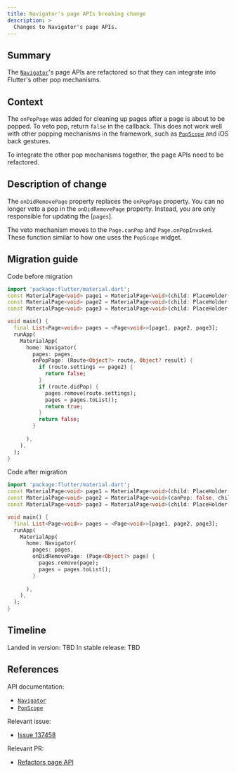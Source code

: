 ```yaml
---
title: Navigator's page APIs breaking change
description: >
  Changes to Navigator's page APIs.
---
```


## Summary

The [`Navigator`]'s page APIs are refactored so that they can integrate
into Flutter's other pop mechanisms.

## Context

The `onPopPage` was added for cleaning up pages after a page is about to be popped.
To veto pop, return `false` in the callback. This does not work well with other popping
mechanisms in the framework, such as [`PopScope`] and iOS back gestures.

To integrate the other pop mechanisms together, the page APIs need to be refactored.

## Description of change

The `onDidRemovePage` property replaces the `onPopPage` property. You can no longer veto a pop in
the `onDidRemovePage` property. Instead, you are only responsible for updating the [`pages`].

The veto mechanism moves to the `Page.canPop` and `Page.onPopInvoked`.
These function similar to how one uses the `PopScope` widget.

## Migration guide

Code before migration

```dart
import 'package:flutter/material.dart';
const MaterialPage<void> page1 = MaterialPage<void>(child: PlaceHolder());
const MaterialPage<void> page2 = MaterialPage<void>(child: PlaceHolder());
const MaterialPage<void> page3 = MaterialPage<void>(child: PlaceHolder());

void main() {
  final List<Page<void>> pages = <Page<void>>[page1, page2, page3];
  runApp(
    MaterialApp(
      home: Navigator(
        pages: pages,
        onPopPage: (Route<Object?> route, Object? result) {
          if (route.settings == page2) {
            return false;
          }
          if (route.didPop) {
            pages.remove(route.settings);
            pages = pages.toList();
            return true;
          }
          return false;
        }
          
      ),
    ),
  );
}
```

Code after migration

```dart
import 'package:flutter/material.dart';
const MaterialPage<void> page1 = MaterialPage<void>(child: PlaceHolder());
const MaterialPage<void> page2 = MaterialPage<void>(canPop: false, child: PlaceHolder());
const MaterialPage<void> page3 = MaterialPage<void>(child: PlaceHolder());

void main() {
  final List<Page<void>> pages = <Page<void>>[page1, page2, page3];
  runApp(
    MaterialApp(
      home: Navigator(
        pages: pages,
        onDidRemovePage: (Page<Object?> page) {
          pages.remove(page);
          pages = pages.toList();
        }
          
      ),
    ),
  );
}
```

## Timeline

Landed in version: TBD
In stable release: TBD

## References

API documentation:

* [`Navigator`][]
* [`PopScope`][]

Relevant issue:

* [Issue 137458][]

Relevant PR:

* [Refactors page API][]

[Refactors page API]: {{site.repo.flutter}}/pull/137792
[`Navigator`]: {{site.api}}/flutter/widgets/Navigator-class.html
[`PopScope`]: {{site.api}}/flutter/widgets/PopScope-class.html
[Issue 137458]: {{site.repo.flutter}}/issues/137458
